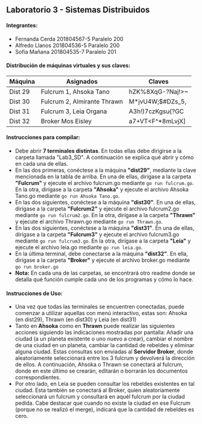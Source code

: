 ## Laboratorio 3 - Sistemas Distribuidos

#### Integrantes:

- Fernanda Cerda 201804567-5 Paralelo 200
- Alfredo Llanos 201804536-5 Paralelo 200
- Sofia Mañana 201804535-7 Paralelo 201


#### Distribución de máquinas virtuales y sus claves: 
| Máquina| Asignados| Claves|
| ----- | ---- | ---- |
| Dist 29| Fulcrum 1, Ahsoka Tano | hZK%8XqG-?Naj!>~|
| Dist 30| Fulcrum 2, Almirante Thrawn | M*jvU4W;$#DZs_5,|
| Dist 31| Fulcrum 3, Leia Organa | A3h!)7czKgsu{?GC|
| Dist 32| Broker Mos Eisley| a7+VT<F^*8mLvjX]|


#### Instrucciones para compilar:

- Debe abrir **7 terminales distintas**. En todas ellas debe dirigirse a la carpeta llamada "Lab3_SD". A continuación se explica qué abrir y cómo en cada una de ellas.
- En las dos primeras, conéctese a la máquina **"dist29"**, mediante la clave mencionada en la tabla de arriba. En una de ellas, dirígase a la carpeta **"Fulcrum"** y ejecute el archivo fulcrum.go mediante `go run fulcrum.go`. En la otra, dirígase a la carpeta **"Ahsoka"** y ejecute el archivo Ahsoka Tano.go mediante `go run Ahsoka Tano.go`.
- En las dos siguientes, conéctese a la máquina **"dist30"**. En una de ellas, dirígase a la carpeta **"Fulcrum2"** y ejecute el archivo fulcrum2.go mediante `go run fulcrum2.go`. En la otra, dirígase a la carpeta **"Thrawn"** y ejecute el archivo Thrawn.go mediante `go run Thrawn.go`.
- En las dos siguientes, conéctese a la máquina **"dist31"**. En una de ellas, dirígase a la carpeta **"Fulcrum3"** y ejecute el archivo fulcrum3.go mediante `go run fulcrum3.go`. En la otra, dirígase a la carpeta **"Leia"** y ejecute el archivo leia.go mediante `go run leia.go`.
- En la última terminal, debe conectarse a la máquina **"dist32"**. En ella, dirígase a la carpeta **"Broker"** y ejecute el archivo broker.go mediante `go run broker.go`
- **Nota:** En cada una de las carpetas, se encontrará otro readme donde se detalla qué función cumple cada uno de los programas y cómo lo hace.

#### Instrucciones de Uso:
- Una vez que todas las terminales se encuentren conectadas, puede comenzar a utilizar aquellas con menú interactivo, estas son: Ahsoka (en dist29), Thrawn (en dist30) y Leia (en dist31)
- Tanto en **Ahsoka** como en **Thrawn** puede realizar las siguientes acciones siguiendo las indicaciones mostradas por pantalla: Añadir una ciudad (a un planeta existente o uno nuevo a crear), cambiar el nombre de una ciudad en un planeta, cambiar la cantidad de rebeldes y eliminar alguna ciudad. Estas consultas son enviadas al **Servidor Broker**, donde aleatoriamente seleccionará entre los 3 fulcrum y devolverá la dirección de ellos. A continuación, Ahsoka o Thrawn se conectará al fulcrum, donde en este último se crearán, editarán o borrarán los documentos correspondientes.
- Por otro lado, en Leia se pueden consultar los rebeldes existentes en tal ciudad. Esta también se conectará al Broker, quien aleatoriamente seleccionará un fulcrum y consultará en aquél fulcrum por la ciudad pedida. Cabe destacar que cuando no existe la ciudad en ese Fulcrum (porque no se realizó el merge), indicará que la cantidad de rebeldes es cero. 